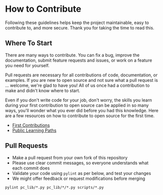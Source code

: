 # How to Contribute

Following these guidelines helps keep the project maintainable, easy to contribute to, and more secure.
Thank you for taking the time to read this.

## Where To Start

There are many ways to contribute.
You can fix a bug, improve the documentation, submit feature requests and issues, or work on a feature you need for yourself.

Pull requests are necessary for all contributions of code, documentation, or examples.
If you are new to open source and not sure what a pull request is ... welcome, we're glad to have you!
All of us once had a contribution to make and didn't know where to start.

Even if you don't write code for your job, don't worry, the skills you learn during your first contribution to open source can be applied in so many ways, you'll wonder what you ever did before you had this knowledge.
Here are a few resources on how to contribute to open source for the first time.

- [First Contributions](https://github.com/firstcontributions/first-contributions/blob/master/README.md)
- [Public Learning Paths](https://lab.github.com/githubtraining/paths)

## Pull Requests

- Make a pull request from your own fork of this repository
- Please use clear commit messages, so everyone understands what each commit does
- Validate your code using `pylint` as per below, and test your changes
- We might offer feedback or request modifications before merging


```
pylint pc_lib/*.py pc_lib/*/*.py scripts/*.py
```
